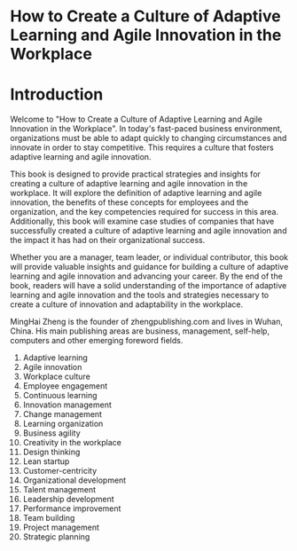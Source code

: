 # How to Create a Culture of Adaptive Learning and Agile Innovation in the Workplace

# Introduction

Welcome to "How to Create a Culture of Adaptive Learning and Agile Innovation in the Workplace". In today's fast-paced business environment, organizations must be able to adapt quickly to changing circumstances and innovate in order to stay competitive. This requires a culture that fosters adaptive learning and agile innovation.

This book is designed to provide practical strategies and insights for creating a culture of adaptive learning and agile innovation in the workplace. It will explore the definition of adaptive learning and agile innovation, the benefits of these concepts for employees and the organization, and the key competencies required for success in this area. Additionally, this book will examine case studies of companies that have successfully created a culture of adaptive learning and agile innovation and the impact it has had on their organizational success.

Whether you are a manager, team leader, or individual contributor, this book will provide valuable insights and guidance for building a culture of adaptive learning and agile innovation and advancing your career. By the end of the book, readers will have a solid understanding of the importance of adaptive learning and agile innovation and the tools and strategies necessary to create a culture of innovation and adaptability in the workplace.

MingHai Zheng is the founder of zhengpublishing.com and lives in Wuhan, China. His main publishing areas are business, management, self-help, computers and other emerging foreword fields.



1. Adaptive learning
2. Agile innovation
3. Workplace culture
4. Employee engagement
5. Continuous learning
6. Innovation management
7. Change management
8. Learning organization
9. Business agility
10. Creativity in the workplace
11. Design thinking
12. Lean startup
13. Customer-centricity
14. Organizational development
15. Talent management
16. Leadership development
17. Performance improvement
18. Team building
19. Project management
20. Strategic planning



